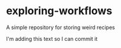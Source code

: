 # exploring-workflows
A simple repository for storing weird recipes

I'm adding this text so I can commit it
